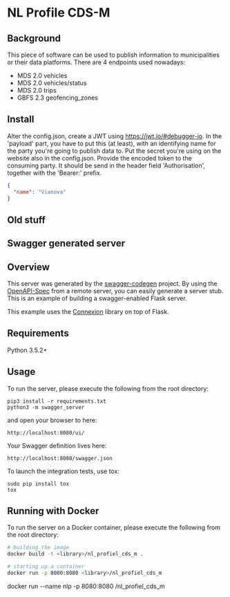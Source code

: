 # NL Profile CDS-M

## Background

This piece of software can be used to publish information to municipalities or their data platforms. There are 4 endpoints used nowadays:  

- MDS 2.0 vehicles
- MDS 2.0 vehicles/status
- MDS 2.0 trips
- GBFS 2.3 geofencing_zones

## Install

Alter the config.json, create a JWT using https://jwt.io/#debugger-io. In the 'payload' part, you have to put this (at least), with an identifying name for the party you're going to publish data to. Put the secret you're using on the website also in the config.json. Provide the encoded token to the consuming party. It should be send in the header field 'Authorisation', together with the 'Bearer:' prefix.

```json
{
  "name": "Vianova"
}
```

## Old stuff

## Swagger generated server

## Overview

This server was generated by the [swagger-codegen](https://github.com/swagger-api/swagger-codegen) project. By using the
[OpenAPI-Spec](https://github.com/swagger-api/swagger-core/wiki) from a remote server, you can easily generate a server stub.  This
is an example of building a swagger-enabled Flask server.

This example uses the [Connexion](https://github.com/zalando/connexion) library on top of Flask.

## Requirements
Python 3.5.2+

## Usage
To run the server, please execute the following from the root directory:

```
pip3 install -r requirements.txt
python3 -m swagger_server
```

and open your browser to here:

```
http://localhost:8080/ui/
```

Your Swagger definition lives here:

```
http://localhost:8080/swagger.json
```

To launch the integration tests, use tox:
```
sudo pip install tox
tox
```

## Running with Docker

To run the server on a Docker container, please execute the following from the root directory:

```bash
# building the image
docker build -t <library>/nl_profiel_cds_m .

# starting up a container
docker run -p 8080:8080 <library>/nl_profiel_cds_m
```

docker run --name nlp -p 8080:8080 <library>/nl_profiel_cds_m